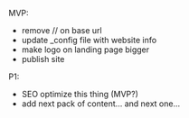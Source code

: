 MVP: 
- remove // on base url
- update _config file with website info
- make logo on landing page bigger
- publish site

P1: 
- SEO optimize this thing (MVP?)
- add next pack of content... and next one... 